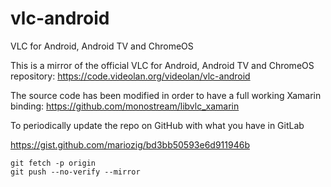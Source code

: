 # vlc-android
VLC for Android, Android TV and ChromeOS

This is a mirror of the official VLC for Android, Android TV and ChromeOS repository: https://code.videolan.org/videolan/vlc-android

The source code has been modified in order to have a full working Xamarin binding: https://github.com/monostream/libvlc_xamarin


To periodically update the repo on GitHub with what you have in GitLab

https://gist.github.com/mariozig/bd3bb50593e6d911946b

```
git fetch -p origin
git push --no-verify --mirror
```
